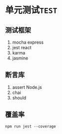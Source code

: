 # 单元测试`TEST`

## 测试框架
1. mocha express
2. jest react
3. karma
4. jasmine 

## 断言库
1. assert Node.js
2. chai
3. should

## 覆盖率
```
npm run jest --coverage
```


